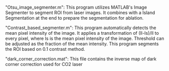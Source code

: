"Otsu_image_segmenter.m": This program utilizes MATLAB's Image Segmenter to segment ROI from laser images. It combines with a Island Segmentation at the end to prepare the segmentation for ablation.

"Contrast_based_segmenter.m": This program automatically detects the mean pixel intensity of the image. It applies a transformation of (Il-Is)/Il to every pixel, where Is is the mean pixel intensity of the image. Threshold can be adjusted as the fraction of the mean intensity. This program segments the ROI based on 0.1 contrast method.

"dark_corner_correction.mat": This file contains the inverse map of dark corner correction used for CO2 laser
